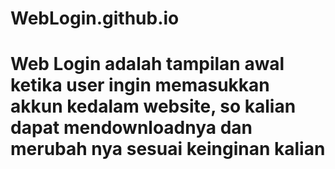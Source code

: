 # WebLogin.github.io

# Web Login adalah tampilan awal ketika user ingin memasukkan akkun kedalam website, so kalian dapat mendownloadnya dan merubah nya sesuai keinginan kalian

